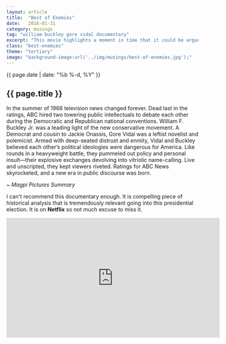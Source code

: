 ```yaml
---
layout: article
title:  "Best of Enemies"
date:   2016-01-31
category: musings
tag: "william buckley gore vidal documentary"
excerpt: "This movie highlights a moment in time that it could be argued changed the very nature of how we engage in politics in the United States."
class: "best-enemies"
theme: "tertiary"
image: "background-image:url('../img/musings/best-of-enemies.jpg');"
---
```

<section class="header" style="{{page.image}}"image: "background-image:url('../img/articles/futhark.jpg');"
>
	<div class="content">
	<div class="span-3 col empty"></div>
	<div class="span-6 col">
		<p class="post-meta">{{ page.date | date: "%b %-d, %Y" }}</p>
		<h1>{{ page.title }}</h1>
		<p>In the summer of 1968 television news changed forever. Dead last in the ratings, ABC hired two towering public intellectuals to debate each other during the Democratic and Republican national conventions. William F. Buckley Jr. was a leading light of the new conservative movement. A Democrat and cousin to Jackie Onassis, Gore Vidal was a leftist novelist and polemicist. Armed with deep-seated distrust and enmity, Vidal and Buckley believed each other’s political ideologies were dangerous for America. Like rounds in a heavyweight battle, they pummeled out policy and personal insult—their explosive exchanges devolving into vitriolic name-calling. Live and unscripted, they kept viewers riveted. Ratings for ABC News skyrocketed, and a new era in public discourse was born.</p>
		<p class="text-right"><em>~ Magpi Pictures Summary</em></p>
	</div>
	<div class="span-3 col empty"></div>	
	</div>
</section>
<section class="code continued">
	<div class="content gutters">
		<div class="span-3 col empty"></div>
		<div class="span-6 col">
			<p>I can't recommend this documentary enough. It is compelling piece of historical analysis that is tremendously relevant going into this presidential election. It is on <strong>Netflix</strong> so not much excuse to miss it.</p>
		</div>
		<div class="span-3 col empty"></div>	
	</div>
	<div class="content">
		<div class="span-3 col empty"></div>
		<div class="span-6 col">
			<div class="youtube">
				<iframe width="560" height="315" src="https://www.youtube.com/embed/CzgfQvB2dvA" frameborder="0" allowfullscreen></iframe>
		</div>
</div>
	<div class="span-3 col empty"></div>
	</div>
		<div class="divider"></div>	
</section>
